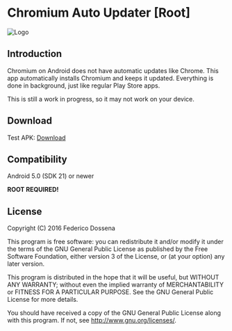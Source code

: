 # Chromium Auto Updater [Root] 
![Logo](http://adolfintel.com/chromium/icon.png) 

## Introduction

Chromium on Android does not have automatic updates like Chrome. This app automatically installs Chromium and keeps it updated. Everything is done in background, just like regular Play Store apps.

This is still a work in progress, so it may not work on your device.

## Download

Test APK: [Download](http://downloads.adolfintel.com/geth.php?r=chromiumUpdater-apk)

## Compatibility
Android 5.0 (SDK 21) or newer

**ROOT REQUIRED!**

## License
Copyright (C) 2016 Federico Dossena

This program is free software: you can redistribute it and/or modify
it under the terms of the GNU General Public License as published by
the Free Software Foundation, either version 3 of the License, or
(at your option) any later version.

This program is distributed in the hope that it will be useful,
but WITHOUT ANY WARRANTY; without even the implied warranty of
MERCHANTABILITY or FITNESS FOR A PARTICULAR PURPOSE.  See the
GNU General Public License for more details.

You should have received a copy of the GNU General Public License
along with this program.  If not, see <http://www.gnu.org/licenses/>.
